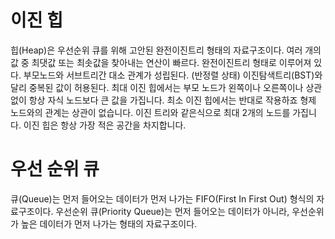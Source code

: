 # 이진 힙
힙(Heap)은 우선순위 큐를 위해 고안된 완전이진트리 형태의 자료구조이다.
여러 개의 값 중 최댓값 또는 최솟값을 찾아내는 연산이 빠르다.
완전이진트리 형태로 이루어져 있다.
부모노드와 서브트리간 대소 관계가 성립된다. (반정렬 상태)
이진탐색트리(BST)와 달리 중복된 값이 허용된다.
최대 이진 힙에서는 부모 노드가 왼쪽이나 오른쪽이나 상관없이 항상 자식 노드보다 큰 값을 가집니다.
최소 이진 힙에서는 반대로 작용하죠 형제 노드와의 관계는 상관이 없습니다.
이진 트리와 같은식으로 최대 2개의 노드를 가집니다.
이진 힙은 항상 가장 적은 공간을 차지합니다.
 
# 우선 순위 큐
큐(Queue)는 먼저 들어오는 데이터가 먼저 나가는 FIFO(First In First Out) 형식의 자료구조이다.
우선순위 큐(Priority Queue)는 먼저 들어오는 데이터가 아니라, 우선순위가 높은 데이터가 먼저 나가는 형태의 자료구조이다.
